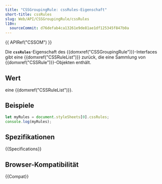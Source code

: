 ```yaml
---
title: "CSSGroupingRule: cssRules-Eigenschaft"
short-title: cssRules
slug: Web/API/CSSGroupingRule/cssRules
l10n:
  sourceCommit: d76defab4ca13261e9de81ae1df125345f847b0a
---
```


{{ APIRef("CSSOM") }}

Die **`cssRules`**-Eigenschaft des {{domxref("CSSGroupingRule")}}-Interfaces gibt eine {{domxref("CSSRuleList")}} zurück, die eine Sammlung von {{domxref("CSSRule")}}-Objekten enthält.

## Wert

eine {{domxref("CSSRuleList")}}.

## Beispiele

```js
let myRules = document.styleSheets[0].cssRules;
console.log(myRules);
```

## Spezifikationen

{{Specifications}}

## Browser-Kompatibilität

{{Compat}}
